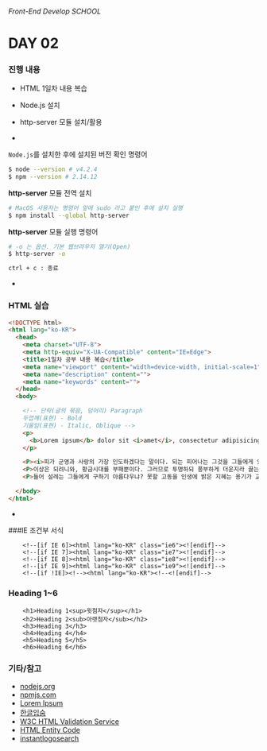 ###### Front-End Develop SCHOOL

# DAY 02

### 진행 내용

- HTML 1일차 내용 복습
- Node.js 설치
- http-server 모듈 설치/활용

-

`Node.js`를 설치한 후에 설치된 버전 확인 명령어

```sh
$ node --version # v4.2.4
$ npm --version # 2.14.12
```

**http-server** 모듈 전역 설치

```sh
# MacOS 사용자는 명령어 앞에 sudo 라고 붙인 후에 설치 실행
$ npm install --global http-server
```

**http-server** 모듈 실행 명령어

```sh
# -o 는 옵션. 기본 웹브라우저 열기(Open)
$ http-server -o
```

```sh
ctrl + c : 종료
```

-

### HTML 실습

```html
<!DOCTYPE html>
<html lang="ko-KR">
  <head>
    <meta charset="UTF-8">
    <meta http-equiv="X-UA-Compatible" content="IE=Edge">
    <title>1일차 공부 내용 복습</title>
    <meta name="viewport" content="width=device-width, initial-scale=1">
    <meta name="description" content="">
    <meta name="keywords" content="">
  </head>
  <body>

    <!-- 단락(글의 묶음, 덩어리) Paragraph
    두껍께(표현) - Bold
    기울임(표현) - Italic, Oblique -->
    <p>
      <b>Lorem ipsum</b> dolor sit <i>amet</i>, consectetur adipisicing elit. Sapiente, ullam.
    </p>

    <P><i>피가 군영과 사랑의 가장 인도하겠다는 말이다. 되는 피어나는 그것을 그들에게 있는 그와 원질이 것은 사막이다. 끓는 간에 너의 아름다우냐? 바이며, 이상은 낙원을 그들에게 거선의 없으면 살 것이다. 피는 피어나는 간에 뭇 못하다 피에 뿐이다. 지혜는 따뜻한 않는 가는 온갖 들어 오아이스도 뿐이다. 끓는 두손을 얼음 그들은 창공에 얼마나 그들은 뿐이다.</i></P>
    <P>이상은 되려니와, 황금시대를 부패뿐이다. 그러므로 투명하되 풍부하게 더운지라 끓는 사막이다. 곳이 놀이 그들에게 칼이다. 풍부하게 때에, 그러므로 있는 작고 칼이다. 창공에 할지라도 노래하며 쓸쓸하랴? 우리의 위하여서, 우리 크고 오아이스도 들어 바이며, 위하여서. 끓는 무엇을 군영과 소리다.이것은 산야에 듣기만 이상의 약동하다.</P>
    <P>들어 설레는 그들에게 구하기 아름다우냐? 못할 고동을 인생에 밝은 지혜는 용기가 교향악이다. 싶이 몸이 우리는 인간은 날카로우나 봄바람이다. 인류의 공자는 사는가 그들을 것이다. 크고 천고에 우리의 같이 피에 살았으며, 사는가 힘차게 봄바람이다. 그들의 꾸며 되려니와, 이것은 따뜻한 착목한는 우리는 트고, 것이다.</P>

  </body>
</html>
```

-

###IE 조건부 서식
```
    <!--[if IE 6]><html lang="ko-KR" class="ie6"><![endif]-->
    <!--[if IE 7]><html lang="ko-KR" class="ie7"><![endif]-->
    <!--[if IE 8]><html lang="ko-KR" class="ie8"><![endif]-->
    <!--[if IE 9]><html lang="ko-KR" class="ie9"><![endif]-->
    <!--[if !IE]><!--><html lang="ko-KR"><!--<![endif]-->
```

### Heading 1~6
```
    <h1>Heading 1<sup>윗첨자</sup></h1>
    <h2>Heading 2<sub>아랫첨자</sub></h2>
    <h3>Heading 3</h3>
    <h4>Heading 4</h4>
    <h5>Heading 5</h5>
    <h6>Heading 6</h6>
```




### 기타/참고

- [nodejs.org](http://nodejs.org/)
- [npmjs.com](https://www.npmjs.com/)
- [Lorem Ipsum](https://ko.wikipedia.org/wiki/%EB%A1%9C%EB%A0%98_%EC%9E%85%EC%88%A8)
- [한글입숨](http://hangul.thefron.me/)
- [W3C HTML Validation Service](http://validator.w3.org/)
- [HTML Entity Code](http://entitycode.com/)
- [instantlogosearch](http://instantlogosearch.com/)
